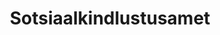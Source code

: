 ---
title: Sotsiaalkindlustusamet
maintainer_name: Ivari Õunapuu
maintainer_email: Ivari.Ounapuu@sotsiaalkindlustusamet.ee
description: '' 
twitter: ''
---